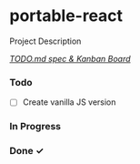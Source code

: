 # portable-react

Project Description

<em>[TODO.md spec & Kanban Board](https://bit.ly/3fCwKfM)</em>

### Todo

- [ ] Create vanilla JS version

### In Progress

### Done ✓

